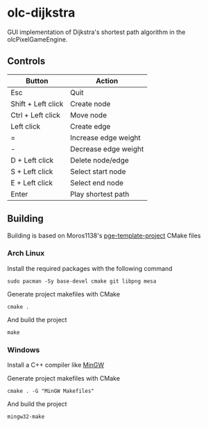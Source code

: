 # olc-dijkstra

GUI implementation of Dijkstra's shortest path algorithm in the olcPixelGameEngine.

## Controls

| Button | Action |
| ----------- | ----------- |
| Esc | Quit |
| Shift + Left click | Create node |
| Ctrl + Left click | Move node |
| Left click | Create edge |
| = | Increase edge weight |
| - | Decrease edge weight |
| D + Left click | Delete node/edge |
| S + Left click | Select start node |
| E + Left click | Select end node |
| Enter | Play shortest path |

## Building

Building is based on Moros1138's [pge-template-project](https://github.com/Moros1138/pge-template-project) CMake files

### Arch Linux

Install the required packages with the following command

`sudo pacman -Sy base-devel cmake git libpng mesa`

Generate project makefiles with CMake

`cmake .`

And build the project

`make`

### Windows

Install a C++ compiler like [MinGW](https://sourceforge.net/projects/mingw/)

Generate project makefiles with CMake

`cmake . -G "MinGW Makefiles"`

And build the project

`mingw32-make`
